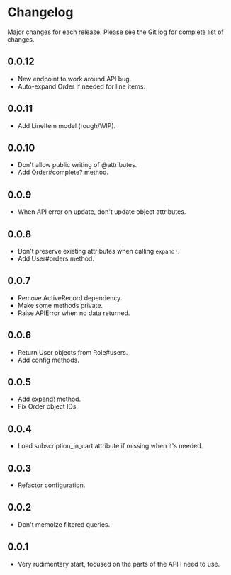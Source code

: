 # Changelog

Major changes for each release. Please see the Git log for complete list of changes.

## 0.0.12

* New endpoint to work around API bug.
* Auto-expand Order if needed for line items.

## 0.0.11

* Add LineItem model (rough/WIP).

## 0.0.10

* Don't allow public writing of @attributes.
* Add Order#complete? method.

## 0.0.9

* When API error on update, don't update object attributes.

## 0.0.8

* Don't preserve existing attributes when calling `expand!`.
* Add User#orders method.

## 0.0.7

* Remove ActiveRecord dependency.
* Make some methods private.
* Raise APIError when no data returned.

## 0.0.6

* Return User objects from Role#users.
* Add config methods.

## 0.0.5

* Add expand! method.
* Fix Order object IDs.

## 0.0.4

* Load subscription_in_cart attribute if missing when it's needed.

## 0.0.3

* Refactor configuration.

## 0.0.2

* Don't memoize filtered queries.

## 0.0.1

* Very rudimentary start, focused on the parts of the API I need to use.

